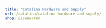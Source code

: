 ```yaml
---
title: "Catalina Hardware and Supply"
url: /catalina/catalina-hardware-and-supply/
shop: Eisenwaren
---
```

